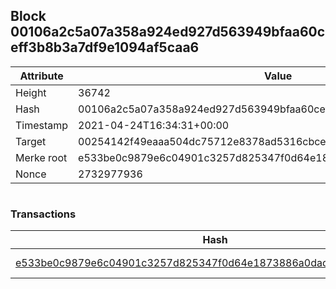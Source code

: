 ## Block 00106a2c5a07a358a924ed927d563949bfaa60ceff3b8b3a7df9e1094af5caa6

Attribute | Value
--- | ---
Height | 36742
Hash | 00106a2c5a07a358a924ed927d563949bfaa60ceff3b8b3a7df9e1094af5caa6
Timestamp | 2021-04-24T16:34:31+00:00
Target | 00254142f49eaaa504dc75712e8378ad5316cbcead634704b3734b6271167cc4
Merke root | e533be0c9879e6c04901c3257d825347f0d64e1873886a0dad29f88e835542c4
Nonce | 2732977936

```

```

### Transactions

Hash | Amount
--- | ---
[e533be0c9879e6c04901c3257d825347f0d64e1873886a0dad29f88e835542c4](e533be0c9879e6c04901c3257d825347f0d64e1873886a0dad29f88e835542c4.md) | 10.00000000 SKEPTI 
